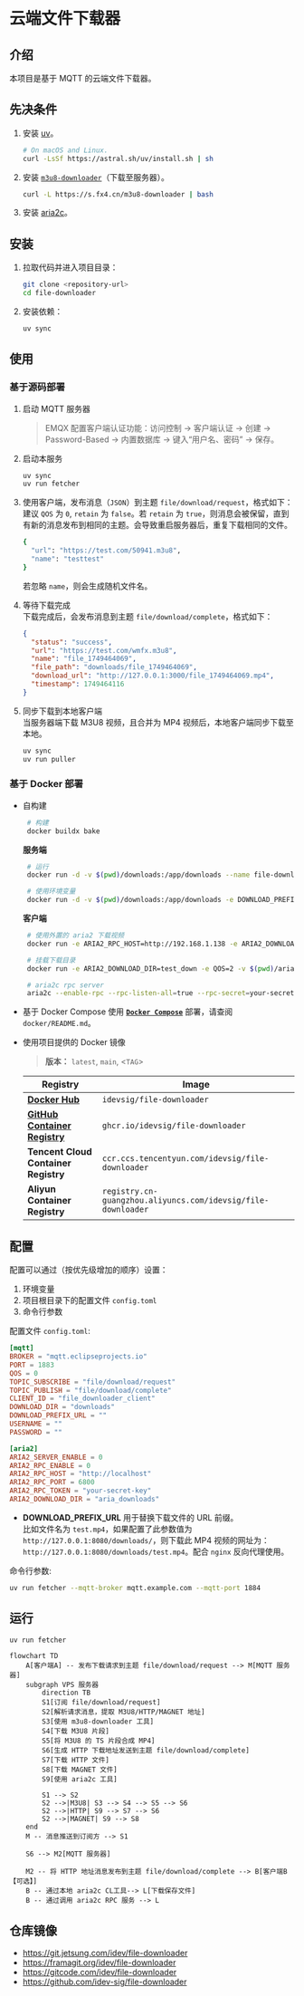 # 云端文件下载器

## 介绍
本项目是基于 MQTT 的云端文件下载器。

## 先决条件
1. 安装 [uv](https://github.com/astral-sh/uv)。 
    ```bash
    # On macOS and Linux.
    curl -LsSf https://astral.sh/uv/install.sh | sh
    ```
2. 安装 [`m3u8-downloader`](https://github.com/forkdo/m3u8-downloader)（下载至服务器）。
    ```bash
    curl -L https://s.fx4.cn/m3u8-downloader | bash
    ```
3. 安装 [aria2c](https://github.com/aria2/aria2)。

## 安装

1. 拉取代码并进入项目目录：
   ```bash
   git clone <repository-url>
   cd file-downloader
   ```
2. 安装依赖：
   ```bash
   uv sync
   ```
   
## 使用

### 基于源码部署
1. 启动 MQTT 服务器
    > EMQX 配置客户端认证功能：访问控制 -> 客户端认证 -> 创建 -> Password-Based -> 内置数据库 -> 键入“用户名、密码” -> 保存。
2. 启动本服务
    ```bash
    uv sync
    uv run fetcher
    ```
3. 使用客户端，发布消息（`JSON`）到主题 `file/download/request`，格式如下：   
建议 `QOS` 为 `0`, `retain` 为 `false`。若 `retain` 为 `true`，则消息会被保留，直到有新的消息发布到相同的主题。会导致重启服务器后，重复下载相同的文件。
    ```bash
    {
      "url": "https://test.com/50941.m3u8",
      "name": "testtest"
    }
    ```
    若忽略 `name`，则会生成随机文件名。

4. 等待下载完成   
下载完成后，会发布消息到主题 `file/download/complete`，格式如下：
    ```json
    {
      "status": "success",
      "url": "https://test.com/wmfx.m3u8",
      "name": "file_1749464069",
      "file_path": "downloads/file_1749464069",
      "download_url": "http://127.0.0.1:3000/file_1749464069.mp4",
      "timestamp": 1749464116
    }
    ```

5. 同步下载到本地客户端   
  当服务器端下载 M3U8 视频，且合并为 MP4 视频后，本地客户端同步下载至本地。
    ```bash
    uv sync
    uv run puller    
    ```

### 基于 Docker 部署

- 自构建
    ```bash
     # 构建 
     docker buildx bake
    ```

    **服务端**
    ```bash
     # 运行
     docker run -d -v $(pwd)/downloads:/app/downloads --name file-downloader file-downloader:local

     # 使用环境变量
     docker run -d -v $(pwd)/downloads:/app/downloads -e DOWNLOAD_PREFIX_URL="http://127.0.0.1:8080/" --name file-downloader file-downloader:local
    ```

    **客户端**
    ```bash
     # 使用外置的 aria2 下载视频
     docker run -e ARIA2_RPC_HOST=http://192.168.1.138 -e ARIA2_DOWNLOAD_DIR=test_down -it file-downloader:local puller --qos 2 --aria2-rpc-token your-secret-key --aria2-rpc-enable 1 --aria2-rpc-download-dir test_download
    
     # 挂载下载目录
     docker run -e ARIA2_DOWNLOAD_DIR=test_down -e QOS=2 -v $(pwd)/aria2down:/app/test_down -it file-downloader:local puller

     # aria2c rpc server
     aria2c --enable-rpc --rpc-listen-all=true --rpc-secret=your-secret-key --dir=/downloads
    ```

- 基于 Docker Compose
使用 [**`Docker Compose`**](docker/README.md) 部署，请查阅 `docker/README.md`。

- 使用项目提供的 Docker 镜像

    > **版本：** `latest`, `main`, <`TAG`>

    | Registry                                                                                   | Image                                                  |
    | ------------------------------------------------------------------------------------------ | ------------------------------------------------------ |
    | [**Docker Hub**](https://hub.docker.com/r/idevsig/file-downloader/)                                | `idevsig/file-downloader`                                    |
    | [**GitHub Container Registry**](https://github.com/idev-sig/file-downloader/pkgs/container/file-downloader) | `ghcr.io/idevsig/file-downloader`                            |
    | **Tencent Cloud Container Registry**                                                       | `ccr.ccs.tencentyun.com/idevsig/file-downloader`             |
    | **Aliyun Container Registry**                                                              | `registry.cn-guangzhou.aliyuncs.com/idevsig/file-downloader` |

## 配置

配置可以通过（按优先级增加的顺序）设置：
1. 环境变量
2. 项目根目录下的配置文件 `config.toml` 
3. 命令行参数

配置文件 `config.toml`:
```toml
[mqtt]
BROKER = "mqtt.eclipseprojects.io"
PORT = 1883
QOS = 0
TOPIC_SUBSCRIBE = "file/download/request"
TOPIC_PUBLISH = "file/download/complete"
CLIENT_ID = "file_downloader_client"
DOWNLOAD_DIR = "downloads"
DOWNLOAD_PREFIX_URL = ""
USERNAME = ""
PASSWORD = ""

[aria2]
ARIA2_SERVER_ENABLE = 0
ARIA2_RPC_ENABLE = 0
ARIA2_RPC_HOST = "http://localhost"
ARIA2_RPC_PORT = 6800
ARIA2_RPC_TOKEN = "your-secret-key"
ARIA2_DOWNLOAD_DIR = "aria_downloads"
```

- **DOWNLOAD_PREFIX_URL** 用于替换下载文件的 URL 前缀。   
比如文件名为 `test.mp4`，如果配置了此参数值为 `http://127.0.0.1:8080/downloads/`，则下载此 MP4 视频的网址为：`http://127.0.0.1:8080/downloads/test.mp4`。配合 `nginx` 反向代理使用。

命令行参数:
```bash
uv run fetcher --mqtt-broker mqtt.example.com --mqtt-port 1884
```

## 运行

```bash
uv run fetcher
```

```mermaid
flowchart TD
    A[客户端A] -- 发布下载请求到主题 file/download/request --> M[MQTT 服务器]
    subgraph VPS 服务器
        direction TB
        S1[订阅 file/download/request]
        S2[解析请求消息，提取 M3U8/HTTP/MAGNET 地址]
        S3[使用 m3u8-downloader 工具]
        S4[下载 M3U8 片段]
        S5[将 M3U8 的 TS 片段合成 MP4]
        S6[生成 HTTP 下载地址发送到主题 file/download/complete]
        S7[下载 HTTP 文件]
        S8[下载 MAGNET 文件]
        S9[使用 aria2c 工具]
        
        S1 --> S2
        S2 -->|M3U8| S3 --> S4 --> S5 --> S6
        S2 -->|HTTP| S9 --> S7 --> S6
        S2 -->|MAGNET| S9 --> S8
    end
    M -- 消息推送到订阅方 --> S1

    S6 --> M2[MQTT 服务器]

    M2 -- 将 HTTP 地址消息发布到主题 file/download/complete --> B[客户端B【可选】]
    B -- 通过本地 aria2c CL工具--> L[下载保存文件]
    B -- 通过调用 aria2c RPC 服务 --> L
```

## 仓库镜像

- https://git.jetsung.com/idev/file-downloader
- https://framagit.org/idev/file-downloader
- https://gitcode.com/idev/file-downloader
- https://github.com/idev-sig/file-downloader
